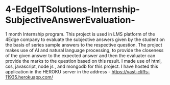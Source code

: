 # 4-EdgeITSolutions-Internship-SubjectiveAnswerEvaluation-
1 month Internship program. This project is used in LMS platform of the 4Edge company to evaluate the subjective answers given by the student on the basis of series sample answers to the respective question. The project makes use of AI and natural language processing, to provide the closeness of the given answer to the expected answer and then the evaluater can provide the marks to the question based on this result. I made use of html, css, javascript, node js , and mongodb for this project. 
I have hosted this application in the HEROKU server in the address - https://vast-cliffs-11935.herokuapp.com/
